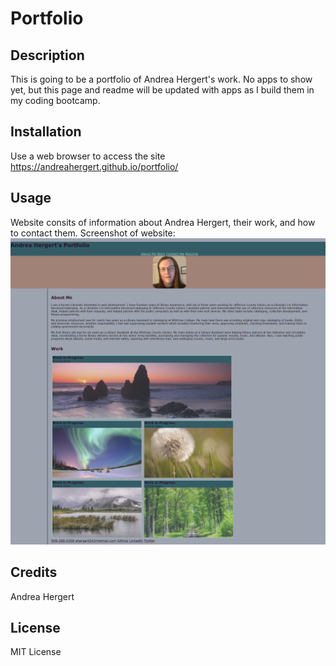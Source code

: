 # Portfolio

## Description
This is going to be a portfolio of Andrea Hergert's work.  No apps to show yet, but this page and readme will be updated with apps as I build them in my coding bootcamp.

## Installation
Use a web browser to access the site https://andreahergert.github.io/portfolio/


## Usage
Website consits of information about Andrea Hergert, their work, and how to contact them.
Screenshot of website: ![Screenshot](assets/images/screenshot.png)

## Credits
Andrea Hergert

## License
MIT License